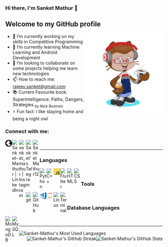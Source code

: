 ### Hi there, I'm Sanket Mathur 👋
## Welcome to my GitHub profile

<img align="right" alt="Octocat" height="250px" src="Images/octocat.png">

<!-- Basic Introduction -->
- 🔭 I’m currently working on my skills in Competitive Programming
- 🌱 I’m currently learning Machine Learning and Android Development 
- 👯 I’m looking to collaborate on some projects helping me learn new technologies
- 📫 How to reach me: rajeev.sanket@gmail.com
- 📚 Current Favourite book: Superintelligence: Paths, Dangers, Strategies <sub>by Nick Bostrom</sub>
- ⚡ Fun fact: I like staying home and being a night owl


<!-- Accounts and links -->
### Connect with me:
[<img align="left" alt="learningprogrammer.tech" width="22px" src="https://raw.githubusercontent.com/iconic/open-iconic/master/svg/globe.svg" />](https://learningprogrammer.tech/)
[<img align="left" alt="Sanket-Mathur | LinkedIn" width="22px" src="https://cdn.jsdelivr.net/npm/simple-icons@v3/icons/linkedin.svg" />](https://www.linkedin.com/in/sanket-mathur-399ba718a/)
[<img align="left" alt="sanket_mathur | Instagram" width="22px" src="https://cdn.jsdelivr.net/npm/simple-icons@v3/icons/instagram.svg" />](https://www.instagram.com/sanket_mathur/)
[<img align="left" alt="Sanket's Telegram" width="22px" src="https://cdn.jsdelivr.net/npm/simple-icons@v3/icons/telegram.svg"/>](https://t.me/sanket_mathur)
[<img align="left" alt="SanketMathur12" width="22px" src="https://cdn.jsdelivr.net/npm/simple-icons@v3/icons/twitter.svg"/>](https://twitter.com/SanketMathur12)
<br>

--- 

<!--Languages and Tools-->
### Languages
<img align="left" alt="Python" width="22px" src="https://cdn.iconscout.com/icon/free/png-64/python-2-226051.png">
<img align="left" alt="C++" width="22px" src="https://cdn.iconscout.com/icon/free/png-64/c-4-226082.png">
<img align="left" alt="JavaScript" width="22px" src="https://raw.githubusercontent.com/github/explore/80688e429a7d4ef2fca1e82350fe8e3517d3494d/topics/javascript/javascript.png">
<img align="left" alt="Flutter" width="22px" src="https://cdn.iconscout.com/icon/free/png-64/flutter-2038877-1720090.png">
<img align="left" alt="HTML" width="22px" src="https://cdn.iconscout.com/icon/free/png-64/html-2752158-2284975.png">
<img align="left" alt="CSS" width="22px" src="https://cdn.iconscout.com/icon/free/png-64/css-131-722685.png">
<br>

### Tools
<img align="left" alt="git" width="22px" src="https://cdn.iconscout.com/icon/free/png-64/git-13-569377.png">
<img align="left" alt="GitHub" width="22px" src="https://cdn.iconscout.com/icon/free/png-64/github-169-1174970.png">
<img align="left" alt="VSCode" width="22px" src="https://raw.githubusercontent.com/github/explore/80688e429a7d4ef2fca1e82350fe8e3517d3494d/topics/visual-studio-code/visual-studio-code.png">
<img align="left" alt="Jupyter Notebook" width="22px" src="https://raw.githubusercontent.com/github/explore/80688e429a7d4ef2fca1e82350fe8e3517d3494d/topics/jupyter-notebook/jupyter-notebook.png">
<img align="left" alt="Linux" width="22px" src="https://cdn.iconscout.com/icon/free/png-64/linux-17-570099.png">
<img align="left" alt="Terminal" width="22px" src="https://cdn.iconscout.com/icon/premium/png-64-thumb/terminal-2229455-1858303.png">
<br>

### Database Languages
<img align="left" alt="MongoDB" width="22px" src="https://cdn.iconscout.com/icon/free/png-64/mongodb-4-1175139.png">
<img align="left" alt="MySQL" width="22px" src="https://cdn.iconscout.com/icon/free/png-64/mysql-21-1174941.png">
<br>

---

<!--Most Used Languages Stats-->

<img align="left" alt="Sanket-Mathur's Most Used Languages" src="https://github-readme-stats.vercel.app/api/top-langs/?username=Sanket-Mathur&theme=dark&hide_langs_below=1&hide_border=true" />

<!--GitHub Stats-->

<img align="right" alt="Sanket-Mathur's GitHub Stats" src="https://github-readme-stats.vercel.app/api?username=Sanket-Mathur&theme=blue-green&hide_border=true">

<!--GitHub Streak-->

<img align="right" alt="Sanket-Mathur's GitHub Streak" src="https://github-readme-streak-stats.herokuapp.com/?user=Sanket-Mathur&theme=dark&hide_border=true">